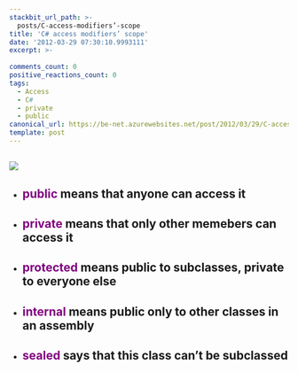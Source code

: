 ```yaml
---
stackbit_url_path: >-
  posts/C-access-modifiers’-scope
title: 'C# access modifiers’ scope'
date: '2012-03-29 07:30:10.9993111'
excerpt: >-
  
comments_count: 0
positive_reactions_count: 0
tags: 
  - Access
  - C#
  - private
  - public
canonical_url: https://be-net.azurewebsites.net/post/2012/03/29/C-access-modifiers’-scope
template: post
---
```

<h2><img src="http://sharpertutorials.com/wp-content/themes/holygrail2/themes/sharpertutorials/icons/lock-padlock.png" /></h2>  <ul>   <li>     <h2><font color="#800080">public</font> means that anyone can access it</h2>   </li>    <li>     <h2><font color="#800080">private</font> <strong>means that only other memebers can access it</strong></h2>   </li>    <li>     <h2><font color="#800080">protected</font> <strong>means public to subclasses, private to everyone else</strong></h2>   </li>    <li>     <h2><font color="#800080">internal</font> <strong>means public only to other classes in an assembly</strong></h2>   </li>    <li>     <h2><font color="#800080">sealed</font> <strong>says that this class can’t be subclassed</strong></h2>   </li> </ul>